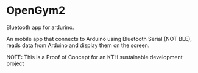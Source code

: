 # OpenGym2
Bluetooth app for ardurino. 

An mobile app that connects to Arduino using Bluetooth Serial (NOT BLE), 
reads data from Arduino and display them on the screen. 


NOTE: This is a Proof of Concept for an KTH sustainable development project
